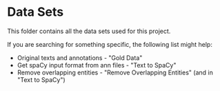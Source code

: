 # Data Sets
This folder contains all the data sets used for this project.

If you are searching for something specific, the following list might help:

* Original texts and annotations - "Gold Data"
* Get spaCy input format from ann files - "Text to SpaCy"
* Remove overlapping entities - "Remove Overlapping Entities" (and in "Text to SpaCy")
